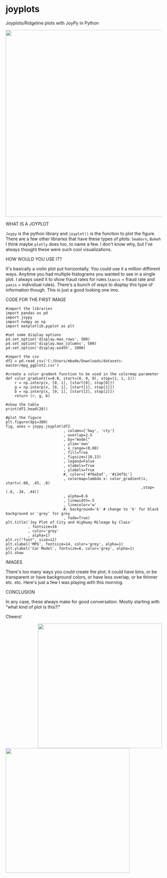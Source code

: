 # joyplots

Joyplots/Ridgeline plots with JoyPy in Python

<img src="https://github.com/supercoolgetsallthegirlsmax/joyplots/blob/master/joyplot1.png" width=600 height=600 align=center>

WHAT IS A JOYPLOT

```Joypy``` is the python library and ```joyplot()``` is the function to plot the figure. There are a few other libraries that have these types of plots: ```Seaborn```, ```Bokeh``` I think maybe ```plotly``` does too, to name a few. I don't know why, but I've always thought these were such cool visualizations.

HOW WOULD YOU USE IT?

It's basically a violin plot put horizontally. You could use it a million different ways. Anytime you had multiple histograms you wanted to see in a single plot. I always used it to show fraud rates for rules (```xaxis``` = fraud rate and ```yaxis``` = individual rules). There's a bunch of ways to display this type of information though. This is just a good looking one imo.

CODE FOR THE FIRST IMAGE

```
#import the libraries
import pandas as pd
import joypy
import numpy as np
import matplotlib.pyplot as plt

#set some display options
pd.set_option('display.max_rows', 500)
pd.set_option('display.max_columns', 500)
pd.set_option('display.width', 1000)

#import the csv
df2 = pd.read_csv('C:/Users/mbade/Downloads/datasets-master/mpg_ggplot2.csv')

#create a color gradent function to be used in the colormap parameter
def color_gradient(x=0.0, start=(0, 0, 0), stop=(1, 1, 1)):
    r = np.interp(x, [0, 1], [start[0], stop[0]])
    g = np.interp(x, [0, 1], [start[1], stop[1]])
    b = np.interp(x, [0, 1], [start[2], stop[2]])
    return (r, g, b)

#show the table
print(df2.head(20))

#plot the figure
plt.figure(dpi=380)
fig, axes = joypy.joyplot(df2
                          , column=['hwy', 'cty']
                          , overlap=2.5
                          , by="model"
                          , ylim='own'
                          , x_range=(0,60)
                          , fill=True
                          , figsize=(10,13)
                          , legend=False
                          , xlabels=True
                          , ylabels=True
                          #, color=['#76a5af', '#134f5c']
                          , colormap=lambda x: color_gradient(x, start=(.08, .45, .8)
                                                             ,stop=(.8, .34, .44))
                          , alpha=0.6
                          , linewidth=.5
                          , linecolor='w'
                          #, background='k' # change to 'k' for black background or 'grey' for grey
                          , fade=True)
plt.title('Joy Plot of City and Highway Mileage by Class'
          , fontsize=14
          , color='grey'
          , alpha=1)
plt.rc("font", size=12)
plt.xlabel('MPG', fontsize=14, color='grey', alpha=1)
plt.ylabel('Car Model', fontsize=8, color='grey', alpha=1)
plt.show
```

IMAGES

There's too many ways you could create the plot; it could have bins, or be transparent or have background colors, or have less overlap, or be thinner etc. etc. Here's just a few I was playing with this morning.


CONCLUSION

In any case, these always make for good conversation. Mostly starting with "what kind of plot is this?!"

Cheers!

<img src="https://github.com/supercoolgetsallthegirlsmax/joyplots/blob/master/joyplot2.png" width=400 height=400 align=right><img src="https://github.com/supercoolgetsallthegirlsmax/joyplots/blob/master/joyplot3.png" width=400 height=400 align=left>
